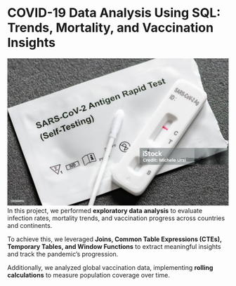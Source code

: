 # COVID-19 Data Analysis Using SQL: Trends, Mortality, and Vaccination Insights
![](https://github.com/SawsanYusuf/COVID-19-Data-Analysis-Using-SQL/blob/main/istockphoto-1351650914-1024x1024.jpg)
In this project, we performed **exploratory data analysis** to evaluate infection rates, mortality trends, and vaccination progress across countries and continents.  

To achieve this, we leveraged **Joins, Common Table Expressions (CTEs), Temporary Tables, and Window Functions** to extract meaningful insights and track the pandemic’s progression.  

Additionally, we analyzed global vaccination data, implementing **rolling calculations** to measure population coverage over time.
